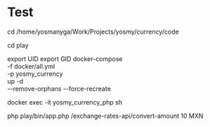 # Test

cd /home/yosmanyga/Work/Projects/yosmy/currency/code

cd play

export UID
export GID
docker-compose \
-f docker/all.yml \
-p yosmy_currency \
up -d \
--remove-orphans --force-recreate

docker exec -it yosmy_currency_php sh

php play/bin/app.php /exchange-rates-api/convert-amount 10 MXN
